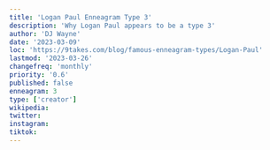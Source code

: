 ```yaml
---
title: 'Logan Paul Enneagram Type 3'
description: 'Why Logan Paul appears to be a type 3'
author: 'DJ Wayne'
date: '2023-03-09'
loc: 'https://9takes.com/blog/famous-enneagram-types/Logan-Paul'
lastmod: '2023-03-26'
changefreq: 'monthly'
priority: '0.6'
published: false
enneagram: 3
type: ['creator']
wikipedia:
twitter:
instagram:
tiktok:
---
```

